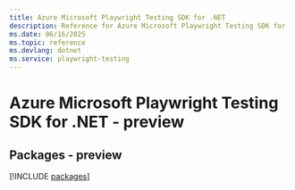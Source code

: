```yaml
---
title: Azure Microsoft Playwright Testing SDK for .NET
description: Reference for Azure Microsoft Playwright Testing SDK for .NET
ms.date: 06/16/2025
ms.topic: reference
ms.devlang: dotnet
ms.service: playwright-testing
---
```

# Azure Microsoft Playwright Testing SDK for .NET - preview
## Packages - preview
[!INCLUDE [packages](microsoft-playwright-testing-index.md)]